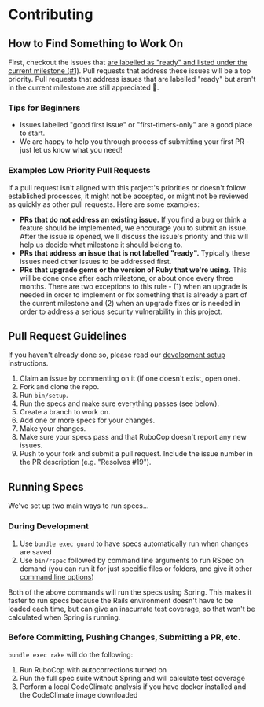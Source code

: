 # Contributing

## How to Find Something to Work On
First, checkout the issues that [are labelled as "ready" and listed under the
current milestone (#1)](https://github.com/crawfoal/greensteps/issues?q=is%3Aopen+is%3Aissue+label%3Aready+milestone%3A%22Milestone+%231+%28MVP%29%22).
Pull requests that address these issues will be a top priority. Pull requests
that address issues that are labelled "ready" but aren't in the current
milestone are still appreciated :slightly_smiling_face:.

### Tips for Beginners
- Issues labelled "good first issue" or "first-timers-only" are a good place to
start.
- We are happy to help you through process of submitting your first PR - just
let us know what you need!

### Examples Low Priority Pull Requests
If a pull request isn't aligned with this project's priorities or doesn't follow
established processes, it might not be accepted, or might not be reviewed as
quickly as other pull requests. Here are some examples:
- **PRs that do not address an existing issue.** If you find a bug or think
a feature should be implemented, we encourage you to submit an issue. After the
issue is opened, we'll discuss the issue's priority and this will help us decide
what milestone it should belong to.
- **PRs that address an issue that is not labelled "ready".** Typically these
issues need other issues to be addressed first.
- **PRs that upgrade gems or the version of Ruby that we're using.** This will
be done once after each milestone, or about once every three months. There are
two exceptions to this rule - (1) when an upgrade is needed in order to
implement or fix something that is already a part of the current milestone and
(2) when an upgrade fixes or is needed in order to address a serious security
vulnerability in this project.

## Pull Request Guidelines
If you haven't already done so, please read our [development
setup](DEVELOPMENT_SETUP.md) instructions.

1. Claim an issue by commenting on it (if one doesn't exist, open one).
2. Fork and clone the repo.
3. Run `bin/setup`.
4. Run the specs and make sure everything passes (see below).
5. Create a branch to work on.
6. Add one or more specs for your changes.
7. Make your changes.
8. Make sure your specs pass and that RuboCop doesn't report any new issues.
9. Push to your fork and submit a pull request. Include the issue number in the
   PR description (e.g. "Resolves #19").

## Running Specs

We've set up two main ways to run specs...

### During Development

1. Use `bundle exec guard` to have specs automatically run when changes are
   saved
2. Use `bin/rspec` followed by command line arguments to run RSpec on demand
   (you can run it for just specific files or folders, and give it other
   [command line options](https://relishapp.com/rspec/rspec-core/docs/command-line))

Both of the above commands will run the specs using Spring. This makes it faster
to run specs because the Rails environment doesn't have to be loaded each time,
but can give an inacurrate test coverage, so that won't be calculated when
Spring is running.

### Before Committing, Pushing Changes, Submitting a PR, etc.

`bundle exec rake` will do the following:

1. Run RuboCop with autocorrections turned on
2. Run the full spec suite without Spring and will calculate test coverage
3. Perform a local CodeClimate analysis if you have docker installed and the
   CodeClimate image downloaded
